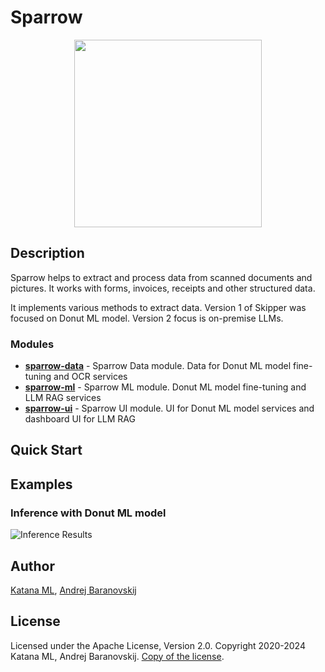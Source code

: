 # Sparrow

<p align="center">
  <img width="300" height="300" src="https://github.com/katanaml/sparrow/blob/main/sparrow-ui/donut/assets/sparrow_logo_5.png">
</p>

## Description

Sparrow helps to extract and process data from scanned documents and pictures. It works with forms, invoices, receipts and other structured data.

It implements various methods to extract data. Version 1 of Skipper was focused on Donut ML model. Version 2 focus is on-premise LLMs.

### Modules

* **[sparrow-data](https://github.com/katanaml/sparrow/tree/main/sparrow-data)** - Sparrow Data module. Data for Donut ML model fine-tuning and OCR services
* **[sparrow-ml](https://github.com/katanaml/sparrow/tree/main/sparrow-ml)** - Sparrow ML module. Donut ML model fine-tuning and LLM RAG services
* **[sparrow-ui](https://github.com/katanaml/sparrow/tree/main/sparrow-ui)** - Sparrow UI module. UI for Donut ML model services and dashboard UI for LLM RAG

## Quick Start

## Examples

### Inference with Donut ML model

![Inference Results](https://github.com/katanaml/sparrow/blob/main/sparrow-ui/donut/assets/inference_actual.png)

## Author

[Katana ML](https://katanaml.io), [Andrej Baranovskij](https://github.com/abaranovskis-redsamurai)

## License

Licensed under the Apache License, Version 2.0. Copyright 2020-2024 Katana ML, Andrej Baranovskij. [Copy of the license](https://github.com/katanaml/sparrow/blob/main/LICENSE).
